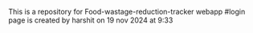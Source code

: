 This is a repository for Food-wastage-reduction-tracker webapp
#login page is created by harshit on 19 nov 2024 at 9:33